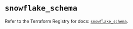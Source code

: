 # `snowflake_schema`

Refer to the Terraform Registry for docs: [`snowflake_schema`](https://registry.terraform.io/providers/snowflake-labs/snowflake/1.0.4/docs/resources/schema).
